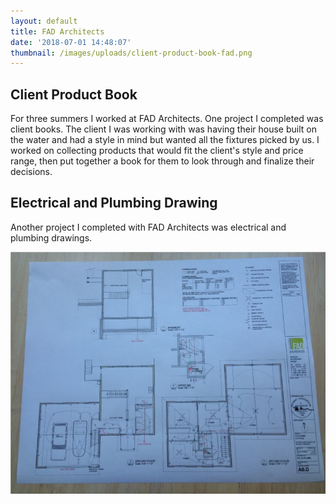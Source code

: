 ```yaml
---
layout: default
title: FAD Architects
date: '2018-07-01 14:48:07'
thumbnail: /images/uploads/client-product-book-fad.png
---
```

<h2> Client Product Book</h2>

For three summers I worked at FAD Architects. One project I completed was client books. The client I was working with was having their house built on the water and had a style in mind but wanted all the fixtures picked by us. I worked on collecting products that would fit the client's style and price range, then put together a book for them to look through and finalize their decisions.

<h2> Electrical and Plumbing Drawing</h2>

Another project I completed with FAD Architects was electrical and plumbing drawings. 

![](/images/uploads/electrical-and-pulmbing-drawing.png)
